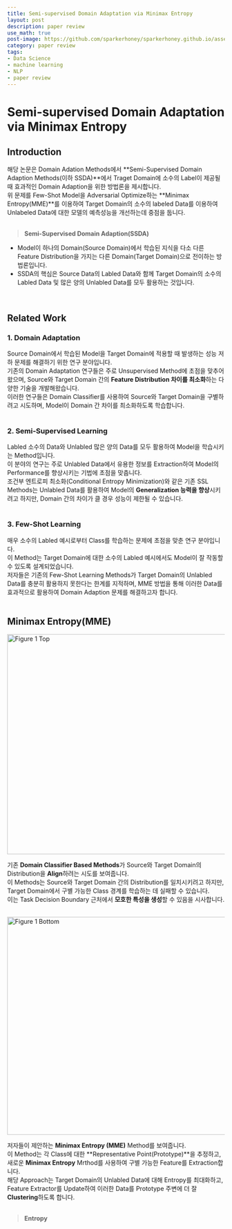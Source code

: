 ```yaml
---
title: Semi-supervised Domain Adaptation via Minimax Entropy
layout: post
description: paper review
use_math: true
post-image: https://github.com/sparkerhoney/sparkerhoney.github.io/assets/108461006/1298b827-5920-4b16-95f3-87d45c8c37bd
category: paper review
tags:
- Data Science
- machine learning
- NLP
- paper review
---
```

# Semi-supervised Domain Adaptation via Minimax Entropy
## Introduction

해당 논문은 Domain Adation Methods에서 **Semi-Supervised Domain Adaption Methods(이하 SSDA)**에서 Traget Domain에 소수의 Label이 제공될때 효과적인 Domain Adaption을 위한 방법론을 제시합니다.<br>
위 문제를 Few-Shot Model을 Adversarial Optimize하는 **Minimax Entropy(MME)**를 이용하여 Target Domain의 소수의 labeled Data를 이용하여 Unlabeled Data에 대한 모델의 예측성능을 개선하는데 중점을 둡니다.<br>
<br>

> **Semi-Supervised Domain Adaption(SSDA)** <br>
  -  Model이 하나의 Domain(Source Domain)에서 학습된 지식을 다소 다른 Feature Distribution을 가지는 다른 Domain(Target Domain)으로 전이하는 방법론입니다. <br>
  -  SSDA의 핵심은 Source Data의 Labled Data와 함께 Target Domain의 소수의 Labled Data 및 많은 양의 Unlabled Data를 모두 활용하는 것입니다.<br>
<br>

## Related Work
### 1. Domain Adaptation
Source Domain에서 학습된 Model을 Target Domain에 적용할 때 발생하는 성능 저하 문제를 해결하기 위한 연구 분야입니다. <br>
기존의 Domain Adaptation 연구들은 주로 Unsupervised Method에 초점을 맞추어 왔으며, Source와 Target Domain 간의 **Feature Distribution 차이를 최소화**하는 다양한 기술을 개발해왔습니다. <br>
이러한 연구들은 Domain Classifier를 사용하여 Source와 Target Domain을 구별하려고 시도하며, Model이 Domain 간 차이를 최소화하도록 학습합니다.<br>
<br>

### 2. Semi-Supervised Learning
Labled 소수의 Data와 Unlabled 많은 양의 Data를 모두 활용하여 Model을 학습시키는 Method입니다. <br>
이 분야의 연구는 주로 Unlabled Data에서 유용한 정보를 Extraction하여 Model의 Performance를 향상시키는 기법에 초점을 맞춥니다. <br>
조건부 엔트로피 최소화(Conditional Entropy Minimization)와 같은 기존 SSL Methods는 Unlabled Data를 활용하여 Model의 **Generalization 능력을 향상**시키려고 하지만, Domain 간의 차이가 클 경우 성능이 제한될 수 있습니다.<br>
<br>

### 3. Few-Shot Learning
매우 소수의 Labled 예시로부터 Class를 학습하는 문제에 초점을 맞춘 연구 분야입니다. <br>
이 Method는 Target Domain에 대한 소수의 Labled 예시에서도 Model이 잘 작동할 수 있도록 설계되었습니다. <br>
저자들은 기존의 Few-Shot Learning Methods가 Target Domain의 Unlabled Data를 충분히 활용하지 못한다는 한계를 지적하며, MME 방법을 통해 이러한 Data를 효과적으로 활용하여 Domain Adaption 문제를 해결하고자 합니다.<br>
<br>

## Minimax Entropy(MME)

<img width="510" alt="Figure 1 Top" src="https://github.com/sparkerhoney/sparkerhoney.github.io/assets/108461006/f6da7e21-1780-4845-934a-89bbf5a85def">
<br>

기존 **Domain Classifier Based Methods**가 Source와 Target Domain의 Distribution을 **Align**하려는 시도를 보여줍니다.<br>
이 Methods는 Source와 Target Domain 간의 Distribution를 일치시키려고 하지만, Target Domain에서 구별 가능한 Class 경계를 학습하는 데 실패할 수 있습니다.<br>
이는 Task Decision Boundary 근처에서 **모호한 특성을 생성**할 수 있음을 시사합니다.<br>
<br>

<img width="505" alt="Figure 1 Bottom" src="https://github.com/sparkerhoney/sparkerhoney.github.io/assets/108461006/3400b036-625d-408f-b4c3-67d9129eb13a">
<br>

저자들이 제안하는 **Minimax Entropy (MME)** Method를 보여줍니다.<br>
이 Method는 각 Class에 대한 **Representative Point(Prototype)**을 추정하고, 새로운 **Minimax Entropy** Mrthod를 사용하여 구별 가능한 Feature를 Extraction합니다.<br> 
해당 Approach는 Target Domain의 Unlabled Data에 대해 Entropy를 최대화하고, Feature Extractor를 Update하여 이러한 Data를 Prototype 주변에 더 잘 **Clustering**하도록 합니다.<br>
<br>

> **Entropy**
> 
